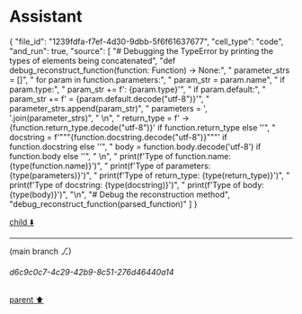 # Assistant

{
  "file_id": "1239fdfa-f7ef-4d30-9dbb-5f6f61637677",
  "cell_type": "code",
  "and_run": true,
  "source": [
    "# Debugging the TypeError by printing the types of elements being concatenated",
    "def debug_reconstruct_function(function: Function) -> None:",
    "    parameter_strs = []",
    "    for param in function.parameters:",
    "        param_str = param.name",
    "        if param.type:",
    "            param_str += f': {param.type}'",
    "        if param.default:",
    "            param_str += f' = {param.default.decode(\"utf-8\")}'",
    "        parameter_strs.append(param_str)",
    "    parameters = ', '.join(parameter_strs)",
    "    \n",
    "    return_type = f' -> {function.return_type.decode(\"utf-8\")}' if function.return_type else ''",
    "    docstring = f'\"\"\"{function.docstring.decode(\"utf-8\")}\"\"\"' if function.docstring else ''",
    "    body = function.body.decode('utf-8') if function.body else ''",
    "    \n",
    "    print(f'Type of function.name: {type(function.name)}')",
    "    print(f'Type of parameters: {type(parameters)}')",
    "    print(f'Type of return_type: {type(return_type)}')",
    "    print(f'Type of docstring: {type(docstring)}')",
    "    print(f'Type of body: {type(body)}')",
    "\n",
    "# Debug the reconstruction method",
    "debug_reconstruct_function(parsed_function)"
  ]
}

[child ⬇️](#d6c9c0c7-4c29-42b9-8c51-276d46440a14)

---

(main branch ⎇)
###### d6c9c0c7-4c29-42b9-8c51-276d46440a14
[parent ⬆️](#4bc280c8-45b0-46de-901f-1ca91c806cb8)
